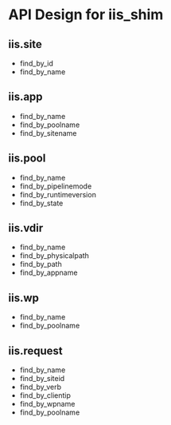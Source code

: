 # API Design for iis_shim

## iis.site
- find_by_id
- find_by_name

## iis.app
- find_by_name
- find_by_poolname
- find_by_sitename

## iis.pool
- find_by_name
- find_by_pipelinemode
- find_by_runtimeversion
- find_by_state

## iis.vdir
- find_by_name
- find_by_physicalpath
- find_by_path
- find_by_appname

## iis.wp
- find_by_name
- find_by_poolname

## iis.request
- find_by_name
- find_by_siteid
- find_by_verb
- find_by_clientip
- find_by_wpname
- find_by_poolname